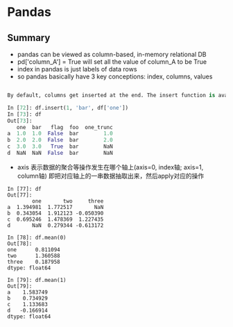 # Pandas
## Summary
* pandas can be viewed as column-based, in-memory relational DB
* pd['column_A'] = True will set all the value of column_A to be True
* index in pandas is just labels of data rows
* so pandas basically have 3 key conceptions: index, columns, values

```Python

By default, columns get inserted at the end. The insert function is available to insert at a particular location in the columns:

In [72]: df.insert(1, 'bar', df['one'])
In [73]: df
Out[73]: 
   one  bar   flag  foo  one_trunc
a  1.0  1.0  False  bar        1.0
b  2.0  2.0  False  bar        2.0
c  3.0  3.0   True  bar        NaN
d  NaN  NaN  False  bar        NaN
```
* axis 表示数据的聚合等操作发生在哪个轴上(axis=0, index轴; axis=1, column轴) 即把对应轴上的一串数据抽取出来，然后apply对应的操作
```
In [77]: df
Out[77]: 
        one       two     three
a  1.394981  1.772517       NaN
b  0.343054  1.912123 -0.050390
c  0.695246  1.478369  1.227435
d       NaN  0.279344 -0.613172

In [78]: df.mean(0)
Out[78]: 
one      0.811094
two      1.360588
three    0.187958
dtype: float64

In [79]: df.mean(1)
Out[79]: 
a    1.583749
b    0.734929
c    1.133683
d   -0.166914
dtype: float64
```
